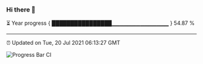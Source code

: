 ### Hi there 👋

⏳ Year progress { ████████████████▁▁▁▁▁▁▁▁▁▁▁▁▁▁ } 54.87 %

---

⏰ Updated on Tue, 20 Jul 2021 06:13:27 GMT

![Progress Bar CI](https://github.com/liununu/liununu/workflows/Progress%20Bar%20CI/badge.svg)
